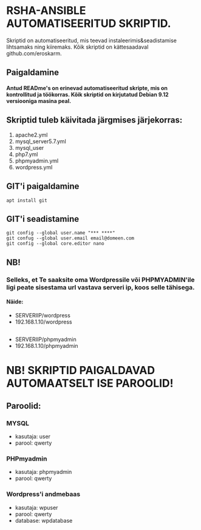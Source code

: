 # RSHA-ANSIBLE AUTOMATISEERITUD SKRIPTID. 
 Skriptid on automatiseeritud, mis teevad instaleerimis&seadistamise lihtsamaks ning kiiremaks.
Kõik skriptid on kättesaadaval github.com/eroskarm.

## Paigaldamine
#### Antud READme's on erinevad automatiseeritud skripte, mis on kontrollitud ja töökorras. Kõik skriptid on kirjutatud Debian 9.12 versiooniga masina peal.

## Skriptid tuleb käivitada järgmises järjekorras:
1. apache2.yml
2. mysql_server5.7.yml
3. mysql_user
4. php7.yml
5. phpmyadmin.yml
6. wordpress.yml

## GIT'i paigaldamine
```
apt install git
```
## GIT'i seadistamine
```
git config --global user.name "*** ****"
git confug --global user.email email@domeen.com
git config --global core.editor nano
```
## NB!

### Selleks, et Te saaksite oma Wordpressile või PHPMYADMIN'ile ligi peate sisestama url vastava serveri ip, koos selle tähisega.
#### Näide:
- SERVERIIP/wordpress
- 192.168.1.10/wordpress
##
- SERVERIIP/phpmyadmin
- 192.168.1.10/phpmyadmin

# NB! SKRIPTID PAIGALDAVAD AUTOMAATSELT ISE PAROOLID!
## Paroolid:
### MYSQL
- kasutaja: user
- parool: qwerty

### PHPmyadmin
- kasutaja: phpmyadmin
- parool: qwerty

### Wordpress'i andmebaas
- kasutaja: wpuser
- parool: qwerty
- database: wpdatabase
